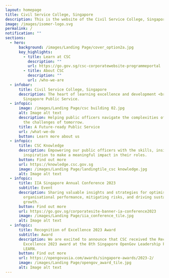 ```yaml
---
layout: homepage
title: Civil Service College, Singapore
description: This is the website of the Civil Service College, Singapore.
image: /images/isomer-logo.svg
permalink: /
notification: ""
sections:
  - hero:
      background: /images/Landing Page/cover_option2a.jpg
      key_highlights:
        - title: Learn at CSC
          description: ""
          url: https://go.gov.sg/csc-corporatewebsite-programmeportal
        - title: About CSC
          description: ""
          url: /who-we-are
  - infobar:
      title: Civil Service College, Singapore
      description: The heart of learning excellence and development <br> for the
        Singapore Public Service.
  - infopic:
      image: /images/Landing Page/csc building 02.jpg
      alt: Image alt text
      description: Helping public officers navigate the complexities of today and face
        the challenges of tomorrow.
      title: A Future-ready Public Service
      url: /what-we-do
      button: Learn more about us
  - infopic:
      title: CSC Knowledge
      description: Empowering our public officers with the skills, insights and
        inspiration to make a meaningful impact in their roles.
      button: Find out more
      url: https://knowledge.csc.gov.sg
      image: /images/Landing Page/landingtile_csc knowledge.jpg
      alt: Image alt text
  - infopic:
      title: IIA Singapore Annual Conference 2023
      subtitle: Event
      description: Sharing valuable insights and strategies for optimising
        organisational performance, mitigating risks, and driving sustainable
        growth.
      button: Find out more
      url: https://go.gov.sg/corporatesite-banner-ia-conference2023
      image: /images/Landing Page/iia_conference_tile.jpg
      alt: Image alt text
  - infopic:
      title: Recognition of Excellence 2023 Award
      subtitle: Award
      description: We are excited to announce that CSC received the Recognition of
        Excellence 2023 award at the 8th Singapore OpenGov Leadership Forum for
        LEARN.
      button: Find out more
      url: https://opengovasia.com/awards/singapore-awards/2023-2/
      image: /images/Landing Page/opengov_award_tile.jpg
      alt: Image alt text
---
```

